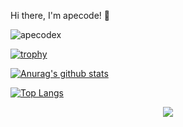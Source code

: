 Hi there, I'm apecode! 👋

<p align="left"> <img src="https://komarev.com/ghpvc/?username=apecodex&label=Profile%20views&color=0e75b6&style=flat" alt="apecodex" /></p>

[![trophy](https://github-profile-trophy.vercel.app/?username=apecodex&theme=onedark)](https://github.com/ryo-ma/github-profile-trophy)

[![Anurag's github stats](https://github-readme-stats.vercel.app/api?username=apecodex&show_icons=true&theme=dark)](https://github.com/anuraghazra/github-readme-stats)

[![Top Langs](https://github-readme-stats.vercel.app/api/top-langs/?username=apecodex)](https://github.com/anuraghazra/github-readme-stats)

<div align="center"> <img src="https://metrics.lecoq.io/apecodex?template=classic&config.timezone=Asia%2FShanghai"> </div>
